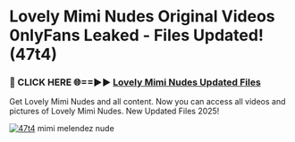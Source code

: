 # Lovely Mimi Nudes Original Videos 0nlyFans Leaked - Files Updated! (47t4)

<h3>🔴 CLICK HERE 🌐==►► <a href="https://tinyurl.com/yrmya6cz" rel="nofollow">Lovely Mimi Nudes Updated Files</a></h3>

Get Lovely Mimi Nudes and all content. Now you can access all videos and pictures of Lovely Mimi Nudes. New Updated Files 2025!

[![47t4](https://i.imgur.com/FMdXYCs.gif)](https://tinyurl.com/yrmya6cz)
mimi melendez nude